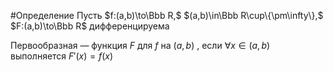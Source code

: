 #Определение 
Пусть $f:(a,b)\to\Bbb R,$ $(a,b)\in\Bbb R\cup\{\pm\infty\},$ $F:(a,b)\to\Bbb R$ дифференцируема

Первообразная — функция $F$ для $f$ на $(a,b)$ , если $\forall x\in (a,b)$ выполняется $F'(x)=f(x)$